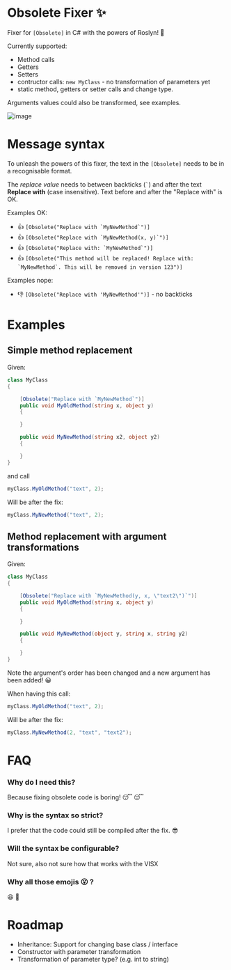 # Obsolete Fixer :sparkles:

Fixer for `[Obsolete]` in C# with the powers of Roslyn! :gem:

Currently supported:

- Method calls
- Getters
- Setters
- contructor calls: `new MyClass` - no transformation of parameters yet
- static method, getters or setter calls and change type.

Arguments values could also be transformed, see examples.

![image](https://user-images.githubusercontent.com/5808377/63803023-39565980-c914-11e9-8287-5bdc096de1fd.png)




# Message syntax
To unleash the powers of this fixer, the text in the `[Obsolete]` needs to be in a recognisable format. 

The *replace value* needs to between backticks (`` ` ``) and after the text **Replace with** (case insensitive). Text before and after the "Replace with" is OK.

Examples OK:

- :+1: ``[Obsolete("Replace with `MyNewMethod`")]``
- :+1: ``[Obsolete("Replace with `MyNewMethod(x, y)`")]``
- :+1: ``[Obsolete("Replace with: `MyNewMethod`")]``
- :+1: ``[Obsolete("This method will be replaced! Replace with: `MyNewMethod`. This will be removed in version 123")]``

Examples nope:

- :-1:  `[Obsolete("Replace with 'MyNewMethod'")]` - no backticks

# Examples

## Simple method replacement

Given:
```c#
class MyClass
{

    [Obsolete("Replace with `MyNewMethod`")]
    public void MyOldMethod(string x, object y)
    {

    }

    public void MyNewMethod(string x2, object y2)
    {

    }
}
```
and call
```c#
myClass.MyOldMethod("text", 2);
```

Will be after the fix:
```c#
myClass.MyNewMethod("text", 2);
```

## Method replacement with argument transformations

Given:
```c#
class MyClass
{

    [Obsolete("Replace with `MyNewMethod(y, x, \"text2\")`")]
    public void MyOldMethod(string x, object y)
    {

    }

    public void MyNewMethod(object y, string x, string y2)
    {

    }
}
```
Note the argument's order has been changed and a new argument has been added! :grinning:

When having this call:
```c#
myClass.MyOldMethod("text", 2);
```

Will be after the fix:
```c#
myClass.MyNewMethod(2, "text", "text2");
```

# FAQ

### Why do I need this?
Because fixing obsolete code is boring! :sleeping: :sleeping:

### Why is the syntax so strict?
I prefer that the code could still be compiled after the fix. :sunglasses:

### Will the syntax be configurable?
Not sure, also not sure how that works with the VISX

### Why all those emojis :open_mouth: ?

:satisfied: :see_no_evil:


# Roadmap

- Inheritance: Support for changing base class / interface
- Constructor with parameter transformation
- Transformation of parameter type? (e.g. int to string)
